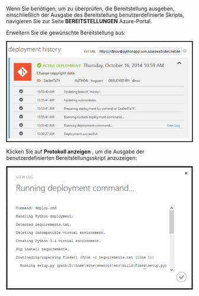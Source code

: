 Wenn Sie benötigen, um zu überprüfen, die Bereitstellung ausgeben, einschließlich der Ausgabe des Bereitstellung benutzerdefinierte Skripts, navigieren Sie zur Seite **BEREITSTELLUNGEN** Azure-Portal.

Erweitern Sie die gewünschte Bereitstellung aus:

![](./media/web-sites-python-troubleshoot-deployment/portal-deployment-history.png)

Klicken Sie auf **Protokoll anzeigen** , um die Ausgabe der benutzerdefinierten Bereitstellungsskript anzuzeigen:

![](./media/web-sites-python-troubleshoot-deployment/portal-deployment-log.png)
